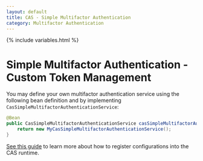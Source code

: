 ```yaml
---
layout: default
title: CAS - Simple Multifactor Authentication
category: Multifactor Authentication
---
```


{% include variables.html %}

# Simple Multifactor Authentication - Custom Token Management

You may define your own multifactor authentication service using the following
bean definition and by implementing `CasSimpleMultifactorAuthenticationService`:

```java
@Bean
public CasSimpleMultifactorAuthenticationService casSimpleMultifactorAuthenticationService() {
    return new MyCasSimpleMultifactorAuthenticationService();
}
```

[See this guide](../configuration/Configuration-Management-Extensions.html) to learn
more about how to register configurations into the CAS runtime.
